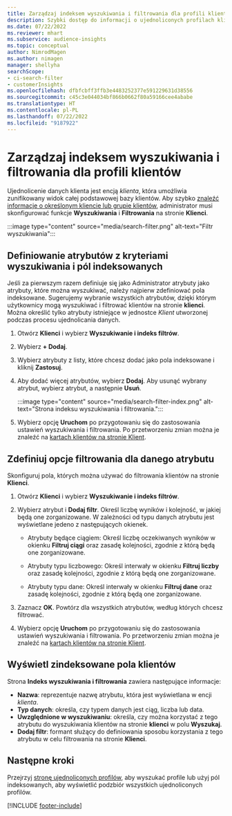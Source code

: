 ```yaml
---
title: Zarządzaj indeksem wyszukiwania i filtrowania dla profili klientów
description: Szybki dostęp do informacji o ujednoliconych profilach klientów i filtrach dla określonych atrybutów.
ms.date: 07/22/2022
ms.reviewer: mhart
ms.subservice: audience-insights
ms.topic: conceptual
author: NimrodMagen
ms.author: nimagen
manager: shellyha
searchScope:
- ci-search-filter
- customerInsights
ms.openlocfilehash: dfbfcbff3ffb3e4483252377e591229631d38556
ms.sourcegitcommit: c45c3e044034bf866b0662f80a59166cee4ababe
ms.translationtype: HT
ms.contentlocale: pl-PL
ms.lasthandoff: 07/22/2022
ms.locfileid: "9187922"
---
```

# <a name="manage-the-search--filter-index-for-customer-profiles"></a>Zarządzaj indeksem wyszukiwania i filtrowania dla profili klientów

Ujednolicenie danych klienta jest encją *klienta*, która umożliwia zunifikowany widok całej podstawowej bazy klientów. Aby szybko [znaleźć informacje o określonym kliencie lub grupie klientów](customer-profiles.md), administrator musi skonfigurować funkcje **Wyszukiwania** i **Filtrowania** na stronie **Klienci**.

   :::image type="content" source="media/search-filter.png" alt-text="Filtr wyszukiwania":::

## <a name="define-searchable-attributes-and-indexed-fields"></a>Definiowanie atrybutów z kryteriami wyszukiwania i pól indeksowanych

Jeśli za pierwszym razem definiuje się jako Administrator atrybuty jako atrybuty, które można wyszukiwać, należy najpierw zdefiniować pola indeksowane. Sugerujemy wybranie wszystkich atrybutów, dzięki którym użytkownicy mogą wyszukiwać i filtrować klientów na stronie **klienci**. Można określić tylko atrybuty istniejące w jednostce *Klient* utworzonej podczas procesu ujednolicania danych.

1. Otwórz **Klienci** i wybierz **Wyszukiwanie i indeks filtrów**.

1. Wybierz **+ Dodaj**.

1. Wybierz atrybuty z listy, które chcesz dodać jako pola indeksowane i kliknij **Zastosuj**.

1. Aby dodać więcej atrybutów, wybierz **Dodaj**. Aby usunąć wybrany atrybut, wybierz atrybut, a następnie **Usuń**.

   :::image type="content" source="media/search-filter-index.png" alt-text="Strona indeksu wyszukiwania i filtrowania.":::

1. Wybierz opcję **Uruchom** po przygotowaniu się do zastosowania ustawień wyszukiwania i filtrowania. Po przetworzeniu zmian można je znaleźć na [kartach klientów na stronie Klient](customer-profiles.md).

## <a name="define-filtering-options-for-a-given-attribute"></a>Zdefiniuj opcje filtrowania dla danego atrybutu

Skonfiguruj pola, których można używać do filtrowania klientów na stronie **Klienci**.

1. Otwórz **Klienci** i wybierz **Wyszukiwanie i indeks filtrów**.

1. Wybierz atrybut i **Dodaj filtr**. Określ liczbę wyników i kolejność, w jakiej będą one zorganizowane. W zależności od typu danych atrybutu jest wyświetlane jedeno z następujących okienek.

   - Atrybuty będące ciągiem: Określ liczbę oczekiwanych wyników w okienku **Filtruj ciągi** oraz zasadę kolejności, zgodnie z którą będą one zorganizowane.

   - Atrybuty typu liczbowego: Określ interwały w okienku **Filtruj liczby** oraz zasadę kolejności, zgodnie z którą będą one zorganizowane.

   - Atrybuty typu dane: Określ interwały w okienku **Filtruj dane** oraz zasadę kolejności, zgodnie z którą będą one zorganizowane.

1. Zaznacz **OK**. Powtórz dla wszystkich atrybutów, według których chcesz filtrować.

1. Wybierz opcję **Uruchom** po przygotowaniu się do zastosowania ustawień wyszukiwania i filtrowania. Po przetworzeniu zmian można je znaleźć na [kartach klientów na stronie Klient](customer-profiles.md).

## <a name="view-indexed-customer-fields"></a>Wyświetl zindeksowane pola klientów

Strona **Indeks wyszukiwania i filtrowania** zawiera następujące informacje:

- **Nazwa**: reprezentuje nazwę atrybutu, która jest wyświetlana w encji *klienta*.
- **Typ danych**: określa, czy typem danych jest ciąg, liczba lub data.
- **Uwzględnione w wyszukiwaniu**: określa, czy można korzystać z tego atrybutu do wyszukiwania klientów na stronie **klienci** w polu **Wyszukaj**.
- **Dodaj filtr**: formant służący do definiowania sposobu korzystania z tego atrybutu w celu filtrowania na stronie **Klienci**.

## <a name="next-steps"></a>Następne kroki

Przejrzyj [stronę ujednoliconych profilów](customer-profiles.md), aby wyszukać profile lub użyj pól indeksowanych, aby wyświetlić podzbiór wszystkich ujednoliconych profilów.

[!INCLUDE [footer-include](includes/footer-banner.md)]
